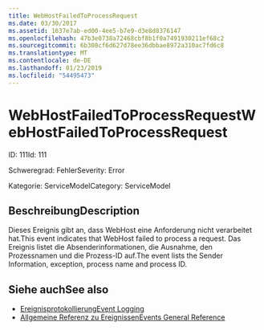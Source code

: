 ```yaml
---
title: WebHostFailedToProcessRequest
ms.date: 03/30/2017
ms.assetid: 1637e7ab-ed00-4ee5-b7e9-d3e8d8376147
ms.openlocfilehash: 47b3e0738a72468cbf8b1f0a7491930211ef68c2
ms.sourcegitcommit: 6b308cf6d627d78ee36dbbae8972a310ac7fd6c8
ms.translationtype: MT
ms.contentlocale: de-DE
ms.lasthandoff: 01/23/2019
ms.locfileid: "54495473"
---
```

# <a name="webhostfailedtoprocessrequest"></a><span data-ttu-id="25c6b-102">WebHostFailedToProcessRequest</span><span class="sxs-lookup"><span data-stu-id="25c6b-102">WebHostFailedToProcessRequest</span></span>
<span data-ttu-id="25c6b-103">ID: 111</span><span class="sxs-lookup"><span data-stu-id="25c6b-103">Id: 111</span></span>  
  
 <span data-ttu-id="25c6b-104">Schweregrad: Fehler</span><span class="sxs-lookup"><span data-stu-id="25c6b-104">Severity: Error</span></span>  
  
 <span data-ttu-id="25c6b-105">Kategorie: ServiceModel</span><span class="sxs-lookup"><span data-stu-id="25c6b-105">Category: ServiceModel</span></span>  
  
## <a name="description"></a><span data-ttu-id="25c6b-106">Beschreibung</span><span class="sxs-lookup"><span data-stu-id="25c6b-106">Description</span></span>  
 <span data-ttu-id="25c6b-107">Dieses Ereignis gibt an, dass WebHost eine Anforderung nicht verarbeitet hat.</span><span class="sxs-lookup"><span data-stu-id="25c6b-107">This event indicates that WebHost failed to process a request.</span></span> <span data-ttu-id="25c6b-108">Das Ereignis listet die Absenderinformationen, die Ausnahme, den Prozessnamen und die Prozess-ID auf.</span><span class="sxs-lookup"><span data-stu-id="25c6b-108">The event lists the Sender Information, exception, process name and process ID.</span></span>  
  
## <a name="see-also"></a><span data-ttu-id="25c6b-109">Siehe auch</span><span class="sxs-lookup"><span data-stu-id="25c6b-109">See also</span></span>
- [<span data-ttu-id="25c6b-110">Ereignisprotokollierung</span><span class="sxs-lookup"><span data-stu-id="25c6b-110">Event Logging</span></span>](../../../../../docs/framework/wcf/diagnostics/event-logging/index.md)
- [<span data-ttu-id="25c6b-111">Allgemeine Referenz zu Ereignissen</span><span class="sxs-lookup"><span data-stu-id="25c6b-111">Events General Reference</span></span>](../../../../../docs/framework/wcf/diagnostics/event-logging/events-general-reference.md)
